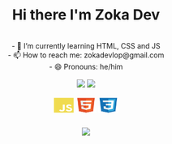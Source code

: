 <div align="center">
  <h1>Hi there I'm Zoka Dev</h1><br>
  - 🌱 I’m currently learning HTML, CSS and JS<br>
  - 📫 How to reach me: zokadevlop@gmail.com<br>
  - 😄 Pronouns: he/him
</div>

<div align="center">
  <br>
  <img height=140em src="https://github-readme-stats.vercel.app/api?username=zokadev&theme=react&show_icons=true&include_all_commits=true&count_private=true">
  <img height=140em src="https://github-readme-stats.vercel.app/api/top-langs?username=zokadev&theme=react&layout=compact&langs_count=16">
</div>
<div style="display: inline_block" align="center"><br>
  <img align="center" alt="ZokaDev-Js" height="30" width="40" src="https://raw.githubusercontent.com/devicons/devicon/master/icons/javascript/javascript-plain.svg">
  <!--<img align="center" alt="Rafa-Ts" height="30" width="40" src="https://raw.githubusercontent.com/devicons/devicon/master/icons/typescript/typescript-plain.svg">
  <img align="center" alt="Rafa-React" height="30" width="40" src="https://raw.githubusercontent.com/devicons/devicon/master/icons/react/react-original.svg">
  <img align="center" alt="Rafa-Python" height="30" width="40" src="https://raw.githubusercontent.com/devicons/devicon/master/icons/python/python-original.svg">
  <img align="center" alt="Rafa-Csharp" height="30" width="40" src="https://raw.githubusercontent.com/devicons/devicon/master/icons/csharp/csharp-original.svg">-->
  <img align="center" alt="Rafa-HTML" height="30" width="40" src="https://raw.githubusercontent.com/devicons/devicon/master/icons/html5/html5-original.svg">
  <img align="center" alt="Rafa-CSS" height="30" width="40" src="https://raw.githubusercontent.com/devicons/devicon/master/icons/css3/css3-original.svg">
</div>

 ## 
<div align="center"> 
  <a href = "mailto:zokadevlop@gmail.com"><img src="https://img.shields.io/badge/-Gmail-%23333?style=for-the-badge&logo=gmail&logoColor=white" target="_blank"></a></a> 
</div>
